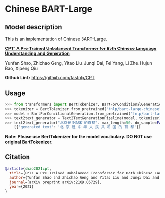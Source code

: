 # Chinese BART-Large

## Model description

This is an implementation of Chinese BART-Large.

[**CPT: A Pre-Trained Unbalanced Transformer for Both Chinese Language Understanding and Generation**](https://arxiv.org/pdf/2109.05729.pdf)

Yunfan Shao, Zhichao Geng, Yitao Liu, Junqi Dai, Fei Yang, Li Zhe, Hujun Bao, Xipeng Qiu

**Github Link:** https://github.com/fastnlp/CPT


## Usage

```python
>>> from transformers import BertTokenizer, BartForConditionalGeneration, Text2TextGenerationPipeline
>>> tokenizer = BertTokenizer.from_pretrained("fnlp/bart-large-chinese")
>>> model = BartForConditionalGeneration.from_pretrained("fnlp/bart-large-chinese")
>>> text2text_generator = Text2TextGenerationPipeline(model, tokenizer)  
>>> text2text_generator("北京是[MASK]的首都", max_length=50, do_sample=False)
    [{'generated_text': '北 京 是 中 华 人 民 共 和 国 的 首 都'}]
```

**Note: Please use BertTokenizer for the model vocabulary. DO NOT use original BartTokenizer.**

## Citation

```bibtex
@article{shao2021cpt,
  title={CPT: A Pre-Trained Unbalanced Transformer for Both Chinese Language Understanding and Generation}, 
  author={Yunfan Shao and Zhichao Geng and Yitao Liu and Junqi Dai and Fei Yang and Li Zhe and Hujun Bao and Xipeng Qiu},
  journal={arXiv preprint arXiv:2109.05729},
  year={2021}
}
```

